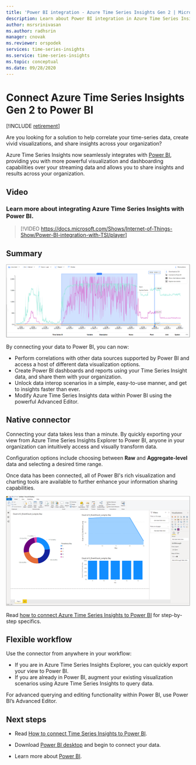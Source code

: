 ```yaml
---
title: 'Power BI integration - Azure Time Series Insights Gen 2 | Microsoft Docs'
description: Learn about Power BI integration in Azure Time Series Insight.
author: msrsrinivasan
ms.author: radhsrin
manager: cnovak
ms.reviewer: orspodek
services: time-series-insights
ms.service: time-series-insights
ms.topic: conceptual
ms.date: 09/28/2020
---
```


# Connect Azure Time Series Insights Gen 2 to Power BI

[!INCLUDE [retirement](../../includes/tsi-retirement.md)]

Are you looking for a solution to help correlate your time-series data, create vivid visualizations, and share insights across your organization?

Azure Time Series Insights now seamlessly integrates with [Power BI](https://powerbi.microsoft.com/), providing you with more powerful visualization and dashboarding capabilities over your streaming data and allows you to share insights and results across your organization.

## Video

### Learn more about integrating Azure Time Series Insights with Power BI.</br>

> [!VIDEO https://docs.microsoft.com/Shows/Internet-of-Things-Show/Power-BI-integration-with-TSI/player]

## Summary

   [![Export option in Azure Time Series Insights](./media/concepts-connect-power-bi/tsi-power-bi-export-example.png)](./media/concepts-connect-power-bi/tsi-power-bi-export-example.png#lightbox)

By connecting your data to Power BI, you can now:

* Perform correlations with other data sources supported by Power BI and access a host of different data visualization options.
* Create Power BI dashboards and reports using your Time Series Insight data, and share them with your organization.
* Unlock data interop scenarios in a simple, easy-to-use manner, and get to insights faster than ever.
* Modify Azure Time Series Insights data within Power BI using the powerful Advanced Editor.

## Native connector

Connecting your data takes less than a minute. By quickly exporting your view from Azure Time Series Insights Explorer to Power BI, anyone in your organization can intuitively access and visually transform data.

Configuration options include choosing between **Raw** and **Aggregate-level** data and selecting a desired time range.

Once data has been connected, all of Power BI's rich visualization and charting tools are available to further enhance your information sharing capabilities.

   [![Charting examples in Power BI](./media/concepts-connect-power-bi/power-bi-tsi-example.png)](./media/concepts-connect-power-bi/power-bi-tsi-example.png#lightbox)

Read [how to connect Azure Time Series Insights to Power BI](./how-to-connect-power-bi.md) for step-by-step specifics.

## Flexible workflow

Use the connector from anywhere in your workflow:

* If you are in Azure Time Series Insights Explorer, you can quickly export your view to Power BI.
* If you are already in Power BI, augment your existing visualization scenarios using Azure Time Series Insights to query data.

For advanced querying and editing functionality within Power BI, use Power BI’s Advanced Editor.

## Next steps

* Read [How to connect Time Series Insights to Power BI](./how-to-connect-power-bi.md).

* Download [Power BI desktop](https://powerbi.microsoft.com/desktop/) and begin to connect your data.

* Learn more about [Power BI](/power-bi/).